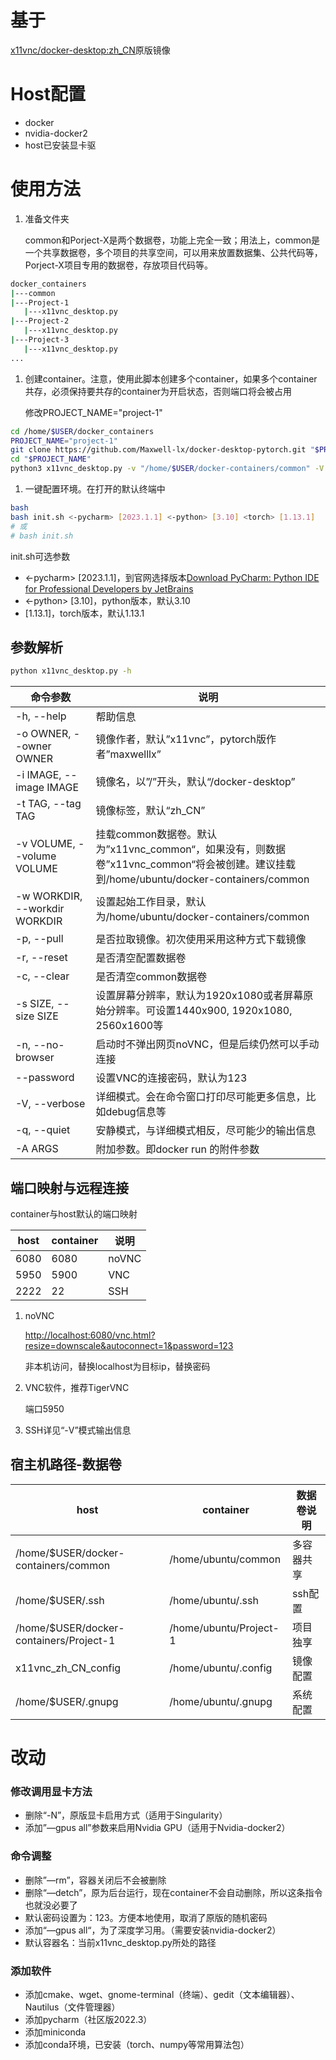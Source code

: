 # 基于

[x11vnc/docker-desktop:zh_CN](https://hub.docker.com/r/x11vnc/docker-desktop)原版镜像

# Host配置

- docker
- nvidia-docker2
- host已安装显卡驱

# 使用方法

1. 准备文件夹
    
    common和Porject-X是两个数据卷，功能上完全一致；用法上，common是一个共享数据卷，多个项目的共享空间，可以用来放置数据集、公共代码等，Porject-X项目专用的数据卷，存放项目代码等。
    

```bash
docker_containers
|---common
|---Project-1
   |---x11vnc_desktop.py
|---Project-2
   |---x11vnc_desktop.py
|---Project-3
   |---x11vnc_desktop.py
...
```

1. 创建container。注意，使用此脚本创建多个container，如果多个container共存，必须保持要共存的container为开启状态，否则端口将会被占用
    
    修改PROJECT_NAME="project-1"
    

```bash
cd /home/$USER/docker_containers
PROJECT_NAME="project-1"
git clone https://github.com/Maxwell-lx/docker-desktop-pytorch.git "$PROJECT_NAME"
cd "$PROJECT_NAME"
python3 x11vnc_desktop.py -v "/home/$USER/docker-containers/common" -V -p
```

1. 一键配置环境。在打开的默认终端中

```bash
bash
bash init.sh <-pycharm> [2023.1.1] <-python> [3.10] <torch> [1.13.1]   
# 或 
# bash init.sh
```

init.sh可选参数

- <-pycharm> [2023.1.1]，到官网选择版本[Download PyCharm: Python IDE for Professional Developers by JetBrains](https://www.jetbrains.com/pycharm/download/#section=linux)
- <-python> [3.10]，python版本，默认3.10
- <torch> [1.13.1]，torch版本，默认1.13.1

## 参数解析

```bash
python x11vnc_desktop.py -h
```

| 命令参数 | 说明 |
| --- | --- |
| -h, --help  | 帮助信息 |
| -o OWNER, --owner OWNER | 镜像作者，默认”x11vnc”，pytorch版作者”maxwelllx” |
| -i IMAGE, --image IMAGE | 镜像名，以”/”开头，默认“/docker-desktop” |
| -t TAG, --tag TAG | 镜像标签，默认“zh_CN” |
| -v VOLUME, --volume VOLUME | 挂载common数据卷。默认为”x11vnc_common“，如果没有，则数据卷”x11vnc_common“将会被创建。建议挂载到/home/ubuntu/docker-containers/common |
| -w WORKDIR, --workdir WORKDIR | 设置起始工作目录，默认为/home/ubuntu/docker-containers/common |
| -p, --pull | 是否拉取镜像。初次使用采用这种方式下载镜像 |
| -r, --reset | 是否清空配置数据卷 |
| -c, --clear | 是否清空common数据卷 |
| -s SIZE, --size SIZE | 设置屏幕分辨率，默认为1920x1080或者屏幕原始分辨率。可设置1440x900, 1920x1080, 2560x1600等 |
| -n, --no-browser | 启动时不弹出网页noVNC，但是后续仍然可以手动连接 |
| --password | 设置VNC的连接密码，默认为123 |
| -V, --verbose | 详细模式。会在命令窗口打印尽可能更多信息，比如debug信息等 |
| -q, --quiet | 安静模式，与详细模式相反，尽可能少的输出信息 |
| -A ARGS | 附加参数。即docker run 的附件参数 |

## 端口映射与远程连接

container与host默认的端口映射

| host | container | 说明 |
| --- | --- | --- |
| 6080 | 6080 | noVNC |
| 5950 | 5900 | VNC |
| 2222 | 22 | SSH |
1. noVNC
    
    [http://localhost:6080/vnc.html?resize=downscale&autoconnect=1&password=123](http://localhost:6080/vnc.html?resize=downscale&autoconnect=1&password=123)
    
    非本机访问，替换localhost为目标ip，替换密码
    
2. VNC软件，推荐TigerVNC
    
    端口5950
    
3. SSH详见“-V”模式输出信息

## 宿主机路径-数据卷

| host | container | 数据卷说明 |
| --- | --- | --- |
| /home/$USER/docker-containers/common | /home/ubuntu/common | 多容器共享 |
| /home/$USER/.ssh | /home/ubuntu/.ssh | ssh配置 |
| /home/$USER/docker-containers/Project-1 | /home/ubuntu/Project-1 | 项目独享 |
| x11vnc_zh_CN_config | /home/ubuntu/.config | 镜像配置 |
| /home/$USER/.gnupg | /home/ubuntu/.gnupg | 系统配置 |

# 改动

### 修改调用显卡方法

- 删除“-N”，原版显卡启用方式（适用于Singularity）
- 添加”—gpus all”参数来启用Nvidia GPU（适用于Nvidia-docker2）

### 命令调整

- 删除”—rm”，容器关闭后不会被删除
- 删除“—detch”，原为后台运行，现在container不会自动删除，所以这条指令也就没必要了
- 默认密码设置为：123。方便本地使用，取消了原版的随机密码
- 添加“—gpus all“，为了深度学习用。（需要安装nvidia-docker2）
- 默认容器名：当前x11vnc_desktop.py所处的路径

### 添加软件

- 添加cmake、wget、gnome-terminal（终端）、gedit（文本编辑器）、Nautilus（文件管理器）
- 添加pycharm（社区版2022.3）
- 添加miniconda
- 添加conda环境，已安装（torch、numpy等常用算法包）
